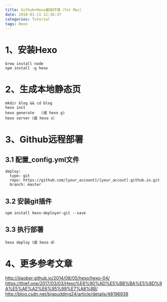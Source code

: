 ```yaml
---
title: Github+Hexo基础环境（for Mac）
date: 2018-01-11 12:36:37
categories: Tutorial
tags: Hexo
---
```

# 1、安装Hexo
```
brew install node
npm install -g hexo
```

# 2、生成本地静态页
```
mkdir blog && cd blog
hexo init
hexo generate   (或 hexo g)
hexo server（或 hexo s）
```

# 3、Github远程部署
## 3.1 配置_config.yml文件
```
deploy:
  type: git
  repo: https://github.com/[your_account]/[your_accout].github.io.git
  branch: master
```

## 3.2 安装git插件
```
npm install hexo-deployer-git --save
```

## 3.3 执行部署
```
hexo deploy（或 hexo d）
```

# 4、更多参考文章
http://ijiaober.github.io/2014/08/05/hexo/hexo-04/
https://thief.one/2017/03/03/Hexo%E6%90%AD%E5%BB%BA%E5%8D%9A%E5%AE%A2%E6%95%99%E7%A8%8B/
http://blog.csdn.net/bigpudding24/article/details/48196939


